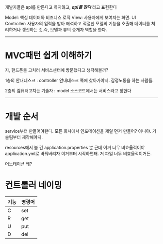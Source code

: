 개발자들은 api를 만든다고 하지않고, ***api를 딴다*** 라고 표현한다

Model: 핵심 데이터와 비즈니스 로직 
View: 사용자에게 보여지는 화면.  UI
Controller: 사용자의 입력을 받아 해석하고 적절한 모델의 기능을 호출해 데이터를 처리하거나 갱신하는 것.즉, 모델과 뷰의 중개자 역할을 한다.

---

# MVC패턴 쉽게 이해하기

자, 핸드폰을 고치러 서비스센터에 방문했다고 생각해볼까?

1층의 안내데스크 : controller
안내데스크 쪽에 찾아가야지. 
감정노동을 하는 사람들. 

2층의 컴퓨터고치는 기술자 : model
소스코드에서는 서비스라고 칭한다


---

# 개발 순서

service부터 만들어야한다.
모든 회사에서 인포메이션을 제일 먼저 만들어?
아니야. 기술팀부터 제작해야지.



resources에서 볼 건 application.properties 뿐
근데 이거 너무 비효율적이야
application.yml로 바꿔버리자 이거부터 시작하면돼.
저 파일 너무 비효율적이거든.





어노테이션 왜?




# 컨트롤러 네이밍

| 기능  | 명령어 |
| --- | --- |
| C   | set |
| R   | get |
| U   | put |
| D   | del |
